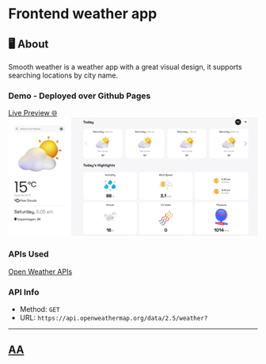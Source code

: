 #  Frontend weather app

## 🖥 About
Smooth weather is a weather app with a great visual design, it supports searching locations by city name. 

### Demo - Deployed over Github Pages 
<a href="https://jkalbasri.github.io/frontend--weather-app/" target="blank" align="center"> 
Live Preview 🌐
</a>
<space>
</space>
<a href="https://jkalbasri.github.io/frontend--weather-app/" target="blank" align="center">
  <picture>
    <source media="(prefers-color-scheme: dark)" srcset="static/media/readme.png">
    <img alt="READMEs Screenshot" src="static/media/readme.png">
  </picture>
</a>

### APIs Used
[Open Weather APIs](https://openweathermap.org/)

### API Info
* Method: `GET`
* URL: `https://api.openweathermap.org/data/2.5/weather?`
---
## [AA](http://albasri.dk/)
